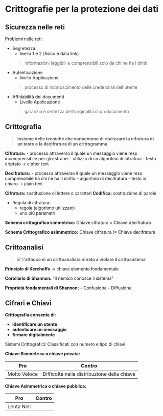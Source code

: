 
# Crittografie per la protezione dei dati

## Sicurezza nelle reti

Problemi nelle reti:

- Segretezza:
	- livello 1 e 2 (fisico e data link)
	> Informazioni leggibili e comprensibili solo da chi ne ha i diritti
- Autenticazione
	- livello Applicazione
	> processo di riconoscimento delle credenziali dell'utente
- Affidabilità dei documenti
	- Livello Applicazione
	> garanzia e certezza dell'originalità di un documento

## Crittografia

> **Insieme delle tecniche che consentono di realizzare la cifratura di un testo e la decifratura di un crittogramma**

**Cifratura:** 
	- processo attraverso il quale un messaggio viene reso incomprensibile per gli estranei
	- utilizzo di un algoritmo di cifratura
	- testo criptato -> cipher text 
	
**Decifratura:**
	- processo attraverso il quale un messaggio viene reso comprensibile ha chi ne ha il diritto
	- algoritmo di decifratura
	- testo in chiaro -> plain text

**Cifratura:** sostituzione di lettere o caratteri
**Codifica:** sostituzione di parole

- Regola di cifratura:
	- regola (algoritmo utilizzato)
	- uno  più parametri

**Schema crittografico simmetrico:** Chiave cifratura = Chiave decifratura

**Schema Crittografico asimmetrico:** Chiave cifratura != Chiave decifratura

## Crittoanalisi

> **E' l'attacco di un crittoanalista mirato a violare il crittosistema**

**Principio di Kerchoffs** -> chiave elemento fondamentale

**Corollario di Shannon:** "Il nemico conosce il sistema"

**Proprietà fondamentali di Shannon:**
	- Confusione
	- Diffusione

## Cifrari e Chiavi

**Crittografia consente di:**
- **identificare un utente**
- **autenticare un messaggio**
- **firmare digitalmente**

Sistemi Crittografici: Classificati con numero e tipo di chiavi

**Chiave Simmetrica o chiave privata:**

| Pro | Contro  |
|--|--|
|  Molto Veloce | Difficoltà nella distribuzione della chiave |

**Chiave Asimmetrica o chiave pubblica:**

| Pro | Contro |
|--|--|
| Lenta Nell | |


<!--stackedit_data:
eyJoaXN0b3J5IjpbLTIwNzUzMTA2NjIsMTQ5MzM5ODM5LC0xMz
Q2MDY2NzM1LC01MTg4NjE5MzUsMjEzMDQwNzU3NCwtMTg1NjM2
NTE0NF19
-->